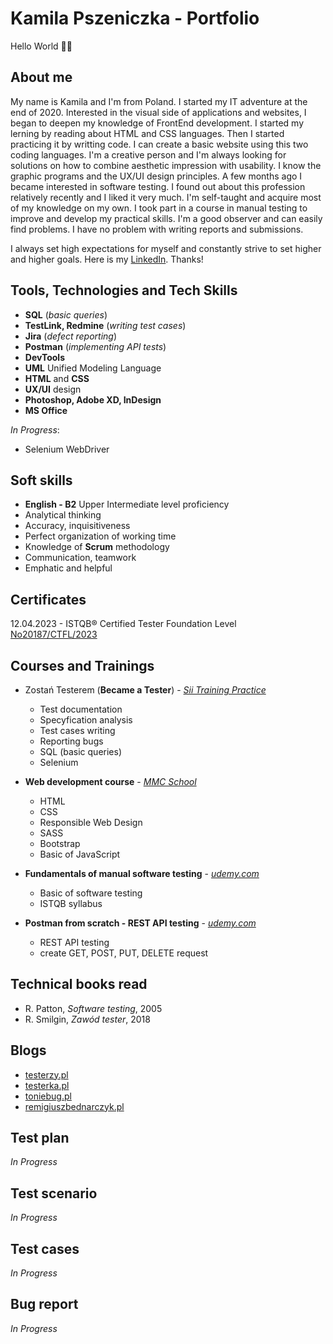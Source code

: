# Kamila Pszeniczka - Portfolio

Hello World 👋🏻

## About me

My name is Kamila and I'm from Poland. I started my IT adventure at the end of 2020. Interested in the visual side of applications and websites, I began to deepen my knowledge of FrontEnd development. I started my lerning by reading about HTML and CSS languages. Then I started practicing it by writting code. I can create a basic website using this two coding languages. I'm a creative person and I'm always looking for solutions on how to combine aesthetic impression with usability. I know the graphic programs and the UX/UI design principles. A few months ago I became interested in software testing. I found out about this profession relatively recently and I liked it very much. I'm self-taught and acquire most of my knowledge on my own. I took part in a course in manual testing to improve and develop my practical skills. I'm a good observer and can easily find problems. I have no problem with writing reports and submissions.

I always set high expectations for myself and constantly strive to set higher and higher goals. Here is my [LinkedIn](https://www.linkedin.com/in/kamila-pszeniczka/). Thanks!

## Tools, Technologies and Tech Skills
* **SQL** (*basic queries*)
* **TestLink, Redmine** (*writing test cases*)
* **Jira** (*defect reporting*)
* **Postman** (*implementing API tests*)
* **DevTools**
* **UML** Unified Modeling Language
* **HTML** and **CSS**
* **UX/UI** design
* **Photoshop, Adobe XD, InDesign**
* **MS Office**

*In Progress*:
* Selenium WebDriver

## Soft skills
* **English - B2** Upper Intermediate level proficiency
* Analytical thinking
* Accuracy, inquisitiveness
* Perfect organization of working time
* Knowledge of **Scrum** methodology
* Communication, teamwork
* Emphatic and helpful

## Certificates
12.04.2023 - ISTQB® Certified Tester Foundation Level [No20187/CTFL/2023](https://drive.google.com/file/d/1nvg-s-tc8ejjvMRjm3YTk6z9uHX5Upc-/view?usp=share_link)

## Courses and Trainings
* Zostań Testerem (**Became a Tester**) - [*Sii Training Practice*](https://sii.pl)
  * Test documentation
  * Specyfication analysis
  * Test cases writing
  * Reporting bugs
  * SQL (basic queries)
  * Selenium
  
* **Web development course** - [*MMC School*](https://mmcschool.pl)
  * HTML
  * CSS
  * Responsible Web Design
  * SASS
  * Bootstrap
  * Basic of JavaScript
  
* **Fundamentals of manual software testing** - [*udemy.com*](https://www.udemy.com/course/kurs-testowania-oprogramowania/)
  * Basic of software testing
  * ISTQB syllabus
  
* **Postman from scratch - REST API testing** - [*udemy.com*](https://www.udemy.com/course/postman-od-podstaw-testowanie-rest-api/)
  * REST API testing
  * create GET, POST, PUT, DELETE request

## Technical books read
* R. Patton, *Software testing*, 2005
* R. Smilgin, *Zawód tester*, 2018

## Blogs
* [testerzy.pl](https://testerzy.pl)
* [testerka.pl](https://testerka.pl)
* [toniebug.pl](https://www.toniebug.pl/#services)
* [remigiuszbednarczyk.pl](https://remigiuszbednarczyk.pl)

## Test plan
*In Progress*
## Test scenario
*In Progress*
## Test cases
*In Progress*
## Bug report
*In Progress*

